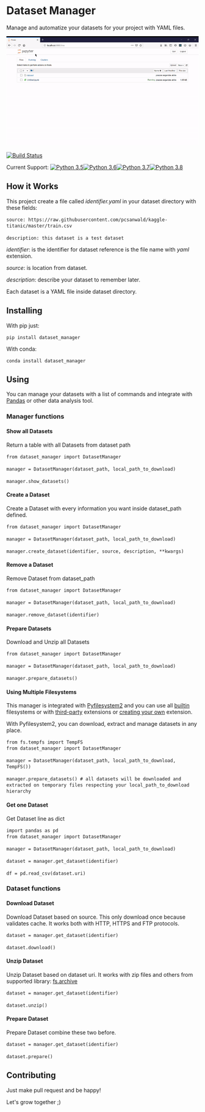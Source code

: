 # Dataset Manager

Manage and automatize your datasets for your project with YAML files.

![getting-started](https://github.com/dmvieira/dataset-manager/raw/master/static/getting-started.gif)

[![Build Status](https://travis-ci.com/dmvieira/dataset-manager.svg?branch=master)](https://travis-ci.com/dmvieira/dataset-manager)

Current Support: [![Python 3.5](https://img.shields.io/badge/python-3.5-blue.svg)](https://www.python.org/downloads/release/python-350/)[![Python 3.6](https://img.shields.io/badge/python-3.6-blue.svg)](https://www.python.org/downloads/release/python-360/)[![Python 3.7](https://img.shields.io/badge/python-3.7-blue.svg)](https://www.python.org/downloads/release/python-370/)[![Python 3.8](https://img.shields.io/badge/python-3.8-blue.svg)](https://www.python.org/downloads/release/python-380/)

## How it Works

This project create a file called *identifier.yaml* in your dataset directory with these fields:

```
source: https://raw.githubusercontent.com/pcsanwald/kaggle-titanic/master/train.csv

description: this dataset is a test dataset

```

*identifier*: is the identifier for dataset reference is the file name with *yaml* extension.

*source*: is location from dataset.

*description*: describe your dataset to remember later.

Each dataset is a YAML file inside dataset directory.

## Installing

With pip just:

```
pip install dataset_manager
```

With conda:

```
conda install dataset_manager
```

## Using

You can manage your datasets with a list of commands and integrate with [Pandas](https://pandas.pydata.org/) or other data analysis tool.

### Manager functions

#### Show all Datasets

Return a table with all Datasets from dataset path

```
from dataset_manager import DatasetManager

manager = DatasetManager(dataset_path, local_path_to_download)

manager.show_datasets()
```

#### Create a Dataset

Create a Dataset with every information you want inside dataset_path defined.

```
from dataset_manager import DatasetManager

manager = DatasetManager(dataset_path, local_path_to_download)

manager.create_dataset(identifier, source, description, **kwargs)
```

#### Remove a Dataset

Remove Dataset from dataset_path

```
from dataset_manager import DatasetManager

manager = DatasetManager(dataset_path, local_path_to_download)

manager.remove_dataset(identifier)
```

#### Prepare Datasets

Download and Unzip all Datasets

```
from dataset_manager import DatasetManager

manager = DatasetManager(dataset_path, local_path_to_download)

manager.prepare_datasets()
```

#### Using Multiple Filesystems

This manager is integrated with [Pyfilesystem2](https://github.com/PyFilesystem/pyfilesystem2) and you can use all [builtin](https://docs.pyfilesystem.org/en/latest/builtin.html) filesystems or with [third-party](https://www.pyfilesystem.org/page/index-of-filesystems/) extensions or [creating your own](https://docs.pyfilesystem.org/en/latest/extension.html) extension.

With Pyfilesystem2, you can download, extract and manage datasets in any place.

```
from fs.tempfs import TempFS
from dataset_manager import DatasetManager

manager = DatasetManager(dataset_path, local_path_to_download, TempFS())

manager.prepare_datasets() # all datasets will be downloaded and extracted on temporary files respecting your local_path_to_download hierarchy
```

#### Get one Dataset

Get Dataset line as dict

```
import pandas as pd
from dataset_manager import DatasetManager

manager = DatasetManager(dataset_path, local_path_to_download)

dataset = manager.get_dataset(identifier)

df = pd.read_csv(dataset.uri)
```

### Dataset functions

#### Download Dataset

Download Dataset based on source. This only download once because validates cache.
It works both with HTTP, HTTPS and FTP protocols.

```
dataset = manager.get_dataset(identifier)

dataset.download()
```

#### Unzip Dataset

Unzip Dataset based on dataset uri. It works with zip files and others from supported library: [fs.archive](https://pypi.org/project/fs.archive/)

```
dataset = manager.get_dataset(identifier)

dataset.unzip()
```

#### Prepare Dataset

Prepare Dataset combine these two before.

```
dataset = manager.get_dataset(identifier)

dataset.prepare()
```

## Contributing

Just make pull request and be happy!

Let's grow together ;)

